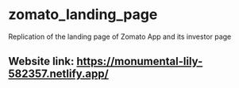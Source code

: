 # zomato_landing_page

Replication of the landing page of Zomato App and its investor page

## Website link: https://monumental-lily-582357.netlify.app/


